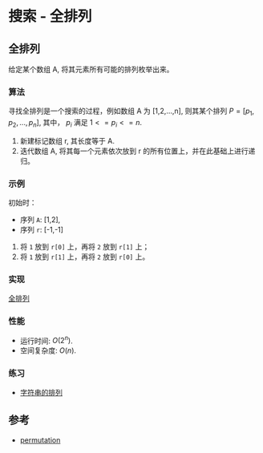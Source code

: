 # 搜索 - 全排列

## 全排列

给定某个数组 A, 将其元素所有可能的排列枚举出来。

### 算法

寻找全排列是一个搜索的过程，例如数组 A 为 [1,2,...,n], 则其某个排列 $P = [p_1, p_2, ..., p_n]$, 其中， $p_i$ 满足 $1 <= p_i <= n$.

1. 新建标记数组 r, 其长度等于 A.
2. 迭代数组 A, 将其每一个元素依次放到 r 的所有位置上，并在此基础上进行递归。

### 示例

初始时：

- 序列 `A`: [1,2],
- 序列 `r`: [-1,-1]

1. 将 `1` 放到 `r[0]` 上，再将 `2` 放到 `r[1]` 上；
2. 将 `1` 放到 `r[1]` 上，再将 `2` 放到 `r[0]` 上。

### 实现

[全排列](./mod.rs)

### 性能

- 运行时间: $O(2^n)$.
- 空间复杂度: $O(n)$.

### 练习

- [字符串的排列](https://leetcode-cn.com/problems/zi-fu-chuan-de-pai-lie-lcof/)

## 参考

- [permutation](https://en.wikipedia.org/wiki/Permutation)
